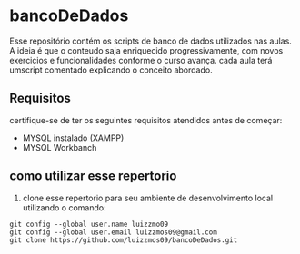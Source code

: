# bancoDeDados
Esse repositório contém os scripts de banco de dados utilizados nas aulas.
A ideia é que o conteudo saja enriquecido progressivamente, com novos
exercicios e funcionalidades conforme o curso avança. cada aula terá umscript comentado explicando o conceito abordado.



## Requisitos
certifique-se de ter os seguintes requisitos atendidos antes de começar:
* MYSQL instalado (XAMPP)
* MYSQL Workbanch

## como utilizar esse repertorio
1. clone esse repertorio para seu ambiente de desenvolvimento local
utilizando o comando:
```
git config --global user.name luizzmo09
git config --global user.email luizzmos09@gmail.com
git clone https://github.com/luizzmos09/bancoDeDados.git


